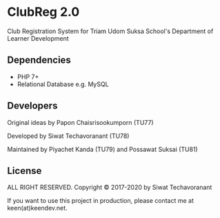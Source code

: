 # ClubReg 2.0
Club Registration System for Triam Udom Suksa School's Department of Learner Development 

## Dependencies

- PHP 7+
- Relational Database e.g. MySQL

## Developers

Original ideas by Papon Chaisrisookumporn (TU77)

Developed by Siwat Techavoranant (TU78)

Maintained by Piyachet Kanda (TU79) and Possawat Suksai (TU81)

## License

ALL RIGHT RESERVED. Copyright © 2017-2020 by Siwat Techavoranant

If you want to use this project in production, please contact me at keen(at)keendev.net.
